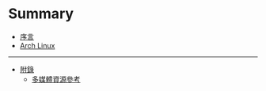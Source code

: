 Summary
=======


* [序言](README.md)
* [Arch Linux](content/archlinux.md)


---


* [附錄](appendix/README.md)
  * [多媒體資源參考](appendix/used_reference.md)

